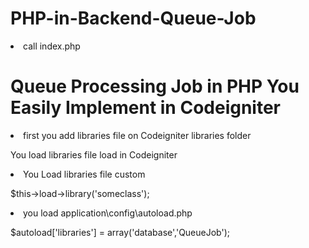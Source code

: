 # PHP-in-Backend-Queue-Job
<li>call index.php</li>

# Queue Processing Job in PHP You Easily Implement in Codeigniter

<li>first you add libraries file on Codeigniter libraries folder</li>

You load libraries file load in Codeigniter

<li>You Load libraries file custom</li>
<p>$this->load->library('someclass');</p>

<li>you load application\config\autoload.php</li>
<p>$autoload['libraries'] = array('database','QueueJob');</p>

